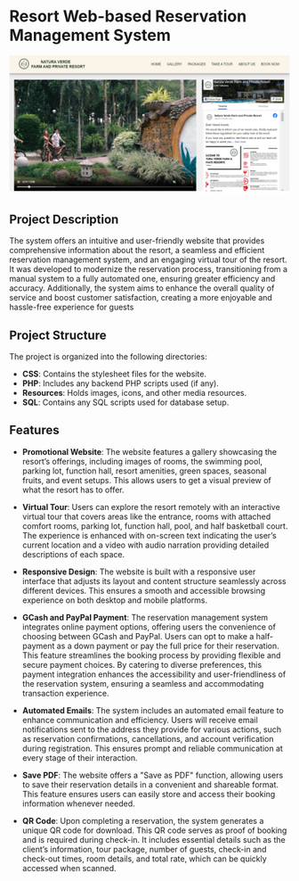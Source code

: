 # Resort Web-based Reservation Management System 

![Home](home.png)

## Project Description
The system offers an intuitive and user-friendly website that provides comprehensive information about the resort, a seamless and efficient reservation management system, and an engaging virtual tour of the resort. It was developed to modernize the reservation process, transitioning from a manual system to a fully automated one, ensuring greater efficiency and accuracy. Additionally, the system aims to enhance the overall quality of service and boost customer satisfaction, creating a more enjoyable and hassle-free experience for guests

## Project Structure
The project is organized into the following directories:

- **CSS**: Contains the stylesheet files for the website.
- **PHP**: Includes any backend PHP scripts used (if any).
- **Resources**: Holds images, icons, and other media resources.
- **SQL**: Contains any SQL scripts used for database setup.

## Features
- **Promotional Website**: The website features a gallery showcasing the resort’s offerings, including images of rooms, the swimming pool, parking lot, function hall, resort amenities, green spaces, seasonal fruits, and event setups. This allows users to get a visual preview of what the resort has to offer.

- **Virtual Tour**: Users can explore the resort remotely with an interactive virtual tour that covers areas like the entrance, rooms with attached comfort rooms, parking lot, function hall, pool, and half basketball court. The experience is enhanced with on-screen text indicating the user’s current location and a video with audio narration providing detailed descriptions of each space.

- **Responsive Design**: The website is built with a responsive user interface that adjusts its layout and content structure seamlessly across different devices. This ensures a smooth and accessible browsing experience on both desktop and mobile platforms.

- **GCash and PayPal Payment**: The reservation management system integrates online payment options, offering users the convenience of choosing between GCash and PayPal. Users can opt to make a half-payment as a down payment or pay the full price for their reservation. This feature streamlines the booking process by providing flexible and secure payment choices. By catering to diverse preferences, this payment integration enhances the accessibility and user-friendliness of the reservation system, ensuring a seamless and accommodating transaction experience.

- **Automated Emails**: The system includes an automated email feature to enhance communication and efficiency. Users will receive email notifications sent to the address they provide for various actions, such as reservation confirmations, cancellations, and account verification during registration. This ensures prompt and reliable communication at every stage of their interaction.

- **Save PDF**: The website offers a "Save as PDF" function, allowing users to save their reservation details in a convenient and shareable format. This feature ensures users can easily store and access their booking information whenever needed.

- **QR Code**: Upon completing a reservation, the system generates a unique QR code for download. This QR code serves as proof of booking and is required during check-in. It includes essential details such as the client’s information, tour package, number of guests, check-in and check-out times, room details, and total rate, which can be quickly accessed when scanned.


